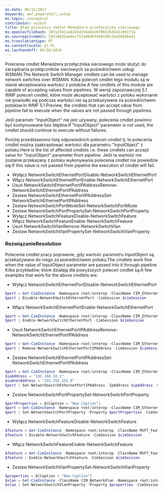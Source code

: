 ```yaml
---
ms.date: 06/12/2017
keywords: wmf,powershell,setup
ms.topic: conceptual
contributor: vaibch
title: Błąd polecenia cmdlet Menedżera przełącznika sieciowego
ms.openlocfilehash: 197a25411a82e5d256a9420706535d5411991f1b
ms.sourcegitcommit: 54534635eedacf531d8d6344019dc16a50b8b441
ms.translationtype: MT
ms.contentlocale: pl-PL
ms.lasthandoff: 05/16/2018
---
```

<span data-ttu-id="ac5e9-103">Polecenia cmdlet Menedżera przełącznika sieciowego może służyć do zarządzania przełączników sieciowych za pośrednictwem usługi WSMAN.</span><span class="sxs-lookup"><span data-stu-id="ac5e9-103">The Network Switch Manager cmdlets can be used to manage network switches over WSMAN.</span></span>
<span data-ttu-id="ac5e9-104">Kilka poleceń cmdlet tego modułu są w stanie akceptowania wartości z potoków.</span><span class="sxs-lookup"><span data-stu-id="ac5e9-104">A few cmdlets of this module are capable of accepting values from pipelines.</span></span>
<span data-ttu-id="ac5e9-105">W wersji zapoznawczej 5.1 WMF poleceń cmdlet, które może akceptować wartości z potoku wykonanie nie powiodło się podczas wartości nie są przekazywane za pośrednictwem potoków.</span><span class="sxs-lookup"><span data-stu-id="ac5e9-105">In WMF 5.1 Preview, the cmdlets that can accept value from pipeline fail to execute when the values are not passed through pipelines.</span></span>

<span data-ttu-id="ac5e9-106">Jeśli parametr "InputObject" nie jest używany, polecenia cmdlet powinno być kontynuowane bez błędów.</span><span class="sxs-lookup"><span data-stu-id="ac5e9-106">If "InputObject" parameter is not used, the cmdlet should continue to execute without failures.</span></span>

<span data-ttu-id="ac5e9-107">Poniżej przedstawiono listę odpowiednich poleceń cmdlet tj. te polecenia cmdlet można zaakceptować wartości dla parametru "InputObject" z potoku.</span><span class="sxs-lookup"><span data-stu-id="ac5e9-107">Here is the list of affected cmdlets i.e. these cmdlets can accept value for "InputObject" parameter from pipeline.</span></span>
<span data-ttu-id="ac5e9-108">Jeśli ta wartość nie zostanie przekazany z potoku wykonywania polecenia cmdlet nie powiedzie się.</span><span class="sxs-lookup"><span data-stu-id="ac5e9-108">If this value is not passed from pipeline the execution of cmdlet will fail.</span></span>

- <span data-ttu-id="ac5e9-109">Wyłącz NetworkSwitchEthernetPort</span><span class="sxs-lookup"><span data-stu-id="ac5e9-109">Disable-NetworkSwitchEthernetPort</span></span>
- <span data-ttu-id="ac5e9-110">Włącz NetworkSwitchEthernetPort</span><span class="sxs-lookup"><span data-stu-id="ac5e9-110">Enable-NetworkSwitchEthernetPort</span></span>
- <span data-ttu-id="ac5e9-111">Usuń NetworkSwitchEthernetPortIPAddress</span><span class="sxs-lookup"><span data-stu-id="ac5e9-111">Remove-NetworkSwitchEthernetPortIPAddress</span></span>
- <span data-ttu-id="ac5e9-112">Zestaw NetworkSwitchEthernetPortIPAddress</span><span class="sxs-lookup"><span data-stu-id="ac5e9-112">Set-NetworkSwitchEthernetPortIPAddress</span></span>
- <span data-ttu-id="ac5e9-113">Zestaw NetworkSwitchPortMode</span><span class="sxs-lookup"><span data-stu-id="ac5e9-113">Set-NetworkSwitchPortMode</span></span>
- <span data-ttu-id="ac5e9-114">Zestaw NetworkSwitchPortProperty</span><span class="sxs-lookup"><span data-stu-id="ac5e9-114">Set-NetworkSwitchPortProperty</span></span>
- <span data-ttu-id="ac5e9-115">Wyłącz NetworkSwitchFeature</span><span class="sxs-lookup"><span data-stu-id="ac5e9-115">Disable-NetworkSwitchFeature</span></span>
- <span data-ttu-id="ac5e9-116">Włącz NetworkSwitchFeature</span><span class="sxs-lookup"><span data-stu-id="ac5e9-116">Enable-NetworkSwitchFeature</span></span>
- <span data-ttu-id="ac5e9-117">Usuń NetworkSwitchVlan</span><span class="sxs-lookup"><span data-stu-id="ac5e9-117">Remove-NetworkSwitchVlan</span></span>
- <span data-ttu-id="ac5e9-118">Zestaw NetworkSwitchVlanProperty</span><span class="sxs-lookup"><span data-stu-id="ac5e9-118">Set-NetworkSwitchVlanProperty</span></span>

### <a name="resolution"></a><span data-ttu-id="ac5e9-119">Rozwiązanie</span><span class="sxs-lookup"><span data-stu-id="ac5e9-119">Resolution</span></span>
<span data-ttu-id="ac5e9-120">Polecenia cmdlet pracy poprawnie, gdy wartość parametru InputObject są przekazywane do niego za pośrednictwem potoku.</span><span class="sxs-lookup"><span data-stu-id="ac5e9-120">The cmdlets work fine when the value of InputObject parameter are passed into it through pipeline.</span></span> <span data-ttu-id="ac5e9-121">Kilka przykładów, które działają dla powyższych poleceń cmdlet są:</span><span class="sxs-lookup"><span data-stu-id="ac5e9-121">A few examples that work for the above cmdlets are:</span></span>

- <span data-ttu-id="ac5e9-122">Wyłącz NetworkSwitchEthernetPort</span><span class="sxs-lookup"><span data-stu-id="ac5e9-122">Disable-NetworkSwitchEthernetPort</span></span>
```powershell
$port = Get-CimInstance -Namespace root/interop -ClassName CIM_EthernetPort -CimSession $cimSession | Select-Object -First 1
$port | Disable-NetworkSwitchEthernetPort -CimSession $cimSession
```

- <span data-ttu-id="ac5e9-123">Włącz NetworkSwitchEthernetPort</span><span class="sxs-lookup"><span data-stu-id="ac5e9-123">Enable-NetworkSwitchEthernetPort</span></span>
```powershell
$port = Get-CimInstance -Namespace root/interop -ClassName CIM_EthernetPort -CimSession $cimSession | Select-Object -First 1
$port | Enable-NetworkSwitchEthernetPort -CimSession $cimSession
```

- <span data-ttu-id="ac5e9-124">Usuń NetworkSwitchEthernetPortIPAddress</span><span class="sxs-lookup"><span data-stu-id="ac5e9-124">Remove-NetworkSwitchEthernetPortIPAddress</span></span>
```powershell
$port = Get-CimInstance -Namespace root/interop -ClassName CIM_EthernetPort -CimSession $cimSession | Select-Object -First 1
$port | Remove-NetworkSwitchEthernetPortIPAddress -CimSession $cimSession
```

- <span data-ttu-id="ac5e9-125">Zestaw NetworkSwitchEthernetPortIPAddress</span><span class="sxs-lookup"><span data-stu-id="ac5e9-125">Set-NetworkSwitchEthernetPortIPAddress</span></span>
```powershell
$port = Get-CimInstance -Namespace root/interop -ClassName CIM_EthernetPort -CimSession $cimSession | Select-Object -First 1
$ipAddress = "192.168.10.1"
$subnetAddress = "255.255.255.0"
$port | Set-NetworkSwitchEthernetPortIPAddress -IpAddress $ipAddress -SubnetAddress $subnetAddress -CimSession $cimSession
```

- <span data-ttu-id="ac5e9-126">Zestaw NetworkSwitchPortProperty</span><span class="sxs-lookup"><span data-stu-id="ac5e9-126">Set-NetworkSwitchPortProperty</span></span>
```powershell
$portProperties = @{Caption = "New Caption"}
$port = Get-CimInstance -Namespace root/interop -ClassName CIM_EthernetPort -CimSession $cimSession | Select-Object -First 1
$port | Set-NetworkSwitchPortProperty -Property $portProperties -CimSession $cimSession
```

- <span data-ttu-id="ac5e9-127">Wyłącz NetworkSwitchFeature</span><span class="sxs-lookup"><span data-stu-id="ac5e9-127">Disable-NetworkSwitchFeature</span></span>
```powershell
$feature = Get-CimInstance -Namespace root/interop -ClassName MSFT_Feature -CimSession $cimSession | Select-Object -First 1
$feature | Disable-NetworkSwitchFeature -CimSession $cimSession
```

- <span data-ttu-id="ac5e9-128">Włącz NetworkSwitchFeature</span><span class="sxs-lookup"><span data-stu-id="ac5e9-128">Enable-NetworkSwitchFeature</span></span>
```powershell
$feature = Get-CimInstance -Namespace root/interop -ClassName MSFT_Feature -CimSession $cimSession | Select-Object -First 1
$feature | Enable-NetworkSwitchFeature -CimSession $cimSession
```

- <span data-ttu-id="ac5e9-129">Zestaw NetworkSwitchVlanProperty</span><span class="sxs-lookup"><span data-stu-id="ac5e9-129">Set-NetworkSwitchVlanProperty</span></span>
```powershell
$properties = @{Caption = "New Caption"}
$vlan = Get-CimInstance -ClassName CIM_NetworkVlan -Namespace root/interop -CimSession $cimSession | Select-Object -First 1
$vlan | Set-NetworkSwitchVlanProperty -Property $properties -CimSession $cimSession
```
